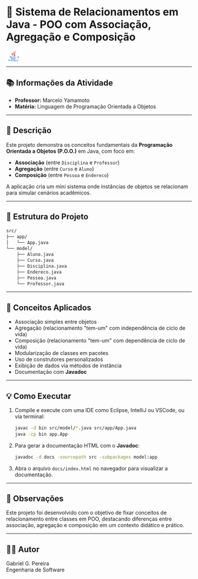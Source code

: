 # 🧠 Sistema de Relacionamentos em Java - POO com Associação, Agregação e Composição

<img align="center" alt="Java" height="30" width="40" src="https://raw.githubusercontent.com/devicons/devicon/master/icons/java/java-original.svg">

---

## 📚 Informações da Atividade

- **Professor:** Marcelo Yamamoto  
- **Matéria:** Linguagem de Programação Orientada a Objetos

---

## 📝 Descrição

Este projeto demonstra os conceitos fundamentais da **Programação Orientada a Objetos (P.O.O.)** em Java, com foco em:

- **Associação** (entre `Disciplina` e `Professor`)
- **Agregação** (entre `Curso` e `Aluno`)
- **Composição** (entre `Pessoa` e `Endereco`)

A aplicação cria um mini sistema onde instâncias de objetos se relacionam para simular cenários acadêmicos.

---

## 🌱 Estrutura do Projeto

```
src/
├── app/
│   └── App.java
└── model/
    ├── Aluno.java
    ├── Curso.java
    ├── Disciplina.java
    ├── Endereco.java
    ├── Pessoa.java
    └── Professor.java
```

---

## 🧠 Conceitos Aplicados

- Associação simples entre objetos
- Agregação (relacionamento "tem-um" com independência de ciclo de vida)
- Composição (relacionamento "tem-um" com dependência de ciclo de vida)
- Modularização de classes em pacotes
- Uso de construtores personalizados
- Exibição de dados via métodos de instância
- Documentação com **Javadoc**

---

## 💡 Como Executar

1. Compile e execute com uma IDE como Eclipse, IntelliJ ou VSCode, ou via terminal:

   ```bash
   javac -d bin src/model/*.java src/app/App.java
   java -cp bin app.App
   ```

2. Para gerar a documentação HTML com o **Javadoc**:

   ```bash
   javadoc -d docs -sourcepath src -subpackages model:app
   ```

3. Abra o arquivo `docs/index.html` no navegador para visualizar a documentação.

---

## 📌 Observações

Este projeto foi desenvolvido com o objetivo de fixar conceitos de relacionamento entre classes em POO, destacando diferenças entre associação, agregação e composição em um contexto didático e prático.

---

## 👨‍💼 Autor

Gabriel G. Pereira  
Engenharia de Software

